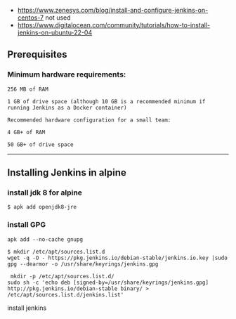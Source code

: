 * https://www.zenesys.com/blog/install-and-configure-jenkins-on-centos-7 not used
* https://www.digitalocean.com/community/tutorials/how-to-install-jenkins-on-ubuntu-22-04

## Prerequisites
### Minimum hardware requirements:
```
256 MB of RAM

1 GB of drive space (although 10 GB is a recommended minimum if running Jenkins as a Docker container)

Recommended hardware configuration for a small team:

4 GB+ of RAM

50 GB+ of drive space
```

---

## Installing Jenkins in alpine 

### install jdk 8 for alpine 

```
$ apk add openjdk8-jre
```

### install GPG 
```
apk add --no-cache gnupg
```

```
$ mkdir /etc/apt/sources.list.d
wget -q -O - https://pkg.jenkins.io/debian-stable/jenkins.io.key |sudo gpg --dearmor -o /usr/share/keyrings/jenkins.gpg
```

```
 mkdir -p /etc/apt/sources.list.d/
sudo sh -c 'echo deb [signed-by=/usr/share/keyrings/jenkins.gpg] http://pkg.jenkins.io/debian-stable binary/ > /etc/apt/sources.list.d/jenkins.list'
```
install jenkins
